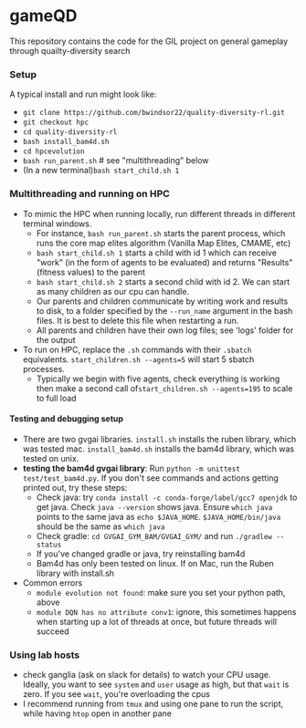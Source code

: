 # gameQD
This repository contains the code for the GIL project on general gameplay through quailty-diversity search



### Setup
A typical install and run might look like: 
* `git clone https://github.com/bwindsor22/quality-diversity-rl.git`
* `git checkout hpc`
* `cd quality-diversity-rl`
* `bash install_bam4d.sh`
* `cd hpcevolution`
* `bash run_parent.sh` # see "multithreading" below
* (In a new terminal)`bash start_child.sh 1`

### Multithreading and running on HPC
* To mimic the HPC when running locally, run different threads in different terminal windows. 
    *  For instance,
`bash run_parent.sh` starts the parent process, which runs the core map elites algorithm (Vanilla Map Elites, CMAME, etc)
    * `bash start_child.sh 1` starts a child with id 1 which can receive "work" (in the form of agents to be evaluated) and returns "Results" (fitness values) to the parent
    * `bash start_child.sh 2` starts a second child with id 2. We can start as many children as our cpu can handle.
    * Our parents and children communicate by writing work and results to disk, to a folder specified by the `--run_name` argument in the bash files. It is best to delete this file when restarting a run.
    * All parents and children have their own log files; see 'logs' folder for the output
* To run on HPC, replace the `.sh` commands with their `.sbatch` equivalents. `start_children.sh --agents=5` will start 5 sbatch processes.
    * Typically we begin with five agents, check everything is working then make a second call of`start_children.sh --agents=195` to scale to full load

#### Testing and debugging setup
* There are two gvgai libraries. `install.sh` installs the ruben library, which was tested mac. `install_bam4d.sh` installs the bam4d library, which was tested on unix. 
* **testing the bam4d gvgai library**: Run `python -m unittest test/test_bam4d.py`. If you don't see commands and actions getting printed out, try these steps:
    * Check java: try `conda install -c conda-forge/label/gcc7 openjdk` to get java. Check `java --version` shows java. Ensure `which java` points to the same java as `echo $JAVA_HOME`. `$JAVA_HOME/bin/java` should be the same as `which java`
    * Check gradle: `cd GVGAI_GYM_BAM/GVGAI_GYM/` and run `./gradlew --status`
    * If you've changed gradle or java, try reinstalling bam4d
    * Bam4d has only been tested on linux. If on Mac, run the Ruben library with install.sh
* Common errors
    * `module evolution not found`: make sure you set your python path, above
    * `module DQN has no attribute conv1`: ignore, this sometimes happens when starting up a lot of threads at once, but future threads will succeed

### Using lab hosts
* check ganglia (ask on slack for details) to watch your CPU usage. Ideally, you want to see `system` and `user` usage as high, but that `wait` is zero. If you see `wait`, you're overloading the cpus
* I recommend running from `tmux` and using one pane to run the script, while having `htop` open in another pane

